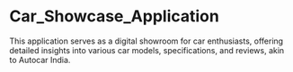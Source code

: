 # Car_Showcase_Application
This application serves as a digital showroom for car enthusiasts, offering detailed insights into various car models, specifications, and reviews, akin to Autocar India.

